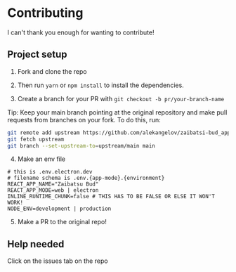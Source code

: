 # Contributing

I can't thank you enough for wanting to contribute!

## Project setup

1. Fork and clone the repo

2. Then run `yarn` or `npm install` to install the dependencies.

3. Create a branch for your PR with `git checkout -b pr/your-branch-name`

Tip: Keep your main branch pointing at the original repository and make pull requests from branches on your fork. To do this, run:

```bash
git remote add upstream https://github.com/alekangelov/zaibatsi-bud_app.git
git fetch upstream
git branch --set-upstream-to=upstream/main main
```

4. Make an env file

```
# this is .env.electron.dev
# filename schema is .env.{app-mode}.{environment}
REACT_APP_NAME="Zaibatsu Bud"
REACT_APP_MODE=web | electron
INLINE_RUNTIME_CHUNK=false # THIS HAS TO BE FALSE OR ELSE IT WON'T WORK!
NODE_ENV=development | production
```

5. Make a PR to the original repo!

## Help needed

Click on the issues tab on the repo
